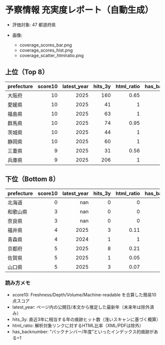 # 予察情報 充実度レポート（自動生成）


- 評価対象: 47 都道府県


- 画像: 
  - coverage_scores_bar.png
  - coverage_scores_hist.png
  - coverage_scatter_htmlratio.png



## 上位（Top 8）


| prefecture   |   score10 |   latest_year |   hits_3y |   html_ratio |   has_backnumber |
|:-------------|----------:|--------------:|----------:|-------------:|-----------------:|
| 大阪府          |        10 |          2025 |       160 |         0.65 |                1 |
| 愛媛県          |        10 |          2025 |        41 |         1    |                1 |
| 福島県          |        10 |          2025 |        63 |         1    |                1 |
| 群馬県          |        10 |          2025 |        74 |         0.95 |                1 |
| 茨城県          |        10 |          2025 |        44 |         1    |                1 |
| 静岡県          |        10 |          2025 |        60 |         1    |                1 |
| 三重県          |         9 |          2025 |        31 |         0.56 |                1 |
| 兵庫県          |         9 |          2025 |       206 |         1    |                0 |


## 下位（Bottom 8）


| prefecture   |   score10 |   latest_year |   hits_3y |   html_ratio |   has_backnumber |
|:-------------|----------:|--------------:|----------:|-------------:|-----------------:|
| 北海道          |         0 |           nan |         0 |         0    |                0 |
| 和歌山県         |         3 |           nan |         0 |         0    |                1 |
| 奈良県          |         3 |           nan |         0 |         0    |                1 |
| 福井県          |         4 |          2025 |         3 |         0.11 |                0 |
| 青森県          |         4 |          2024 |         1 |         1    |                0 |
| 京都府          |         5 |          2025 |         8 |         0.21 |                0 |
| 佐賀県          |         5 |          2025 |         1 |         0.05 |                1 |
| 山口県          |         5 |          2025 |         3 |         0.07 |                0 |



### 読み方メモ
- score10: Freshness/Depth/Volume/Machine-readable を合算した簡易10点スコア
- latest_year: ページ内の公開日/本文から推定した最新年（未来年は除外済み）
- hits_3y: 直近3年に相当する年の痕跡ヒット数（浅いスキャンに基づく概算）
- html_ratio: 解析対象リンクに対するHTML比率（XML/PDFは除外）
- has_backnumber: “バックナンバー/年度”といったインデックス的痕跡がある=1
